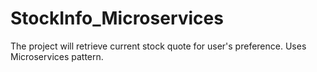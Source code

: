 # StockInfo_Microservices
The project will retrieve current stock quote for user's preference. Uses Microservices pattern.
